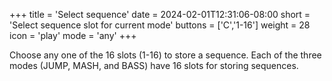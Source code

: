 +++
title = 'Select sequence'
date = 2024-02-01T12:31:06-08:00
short = 'Select sequence slot for current mode'
buttons = ['C','1-16']
weight = 28
icon = 'play'
mode = 'any'
+++

Choose any one of the 16 slots (1-16) to store a sequence. Each of the three modes (JUMP, MASH, and BASS) have 16 slots for storing sequences.